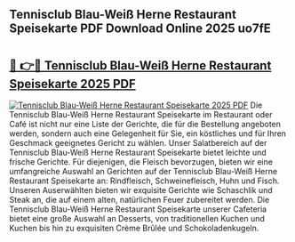 ## Tennisclub Blau-Weiß Herne Restaurant Speisekarte PDF Download Online 2025 uo7fE

# <h2><a href="http://gccnob.nevu.top/?p=Tennisclub+Blau-Wei%c3%9f+Herne+Restaurant+Speisekarte">🔗 👉🔴 Tennisclub Blau-Weiß Herne Restaurant Speisekarte 2025 PDF</a></h2>

[![Tennisclub Blau-Weiß Herne Restaurant Speisekarte 2025 PDF](https://i.imgur.com/dBaPXMq.png)](http://gccnob.nevu.top/?p=Tennisclub+Blau-Wei%c3%9f+Herne+Restaurant+Speisekarte)
Die Tennisclub Blau-Weiß Herne Restaurant Speisekarte im Restaurant oder Café ist nicht nur eine Liste der Gerichte, die für die Bestellung angeboten werden, sondern auch eine Gelegenheit für Sie, ein köstliches und für Ihren Geschmack geeignetes Gericht zu wählen. Unser Salatbereich auf der Tennisclub Blau-Weiß Herne Restaurant Speisekarte bietet leichte und frische Gerichte. Für diejenigen, die Fleisch bevorzugen, bieten wir eine umfangreiche Auswahl an Gerichten auf der Tennisclub Blau-Weiß Herne Restaurant Speisekarte an: Rindfleisch, Schweinefleisch, Huhn und Fisch. Unseren Auserwählten bieten wir exquisite Gerichte wie Schaschlik und Steak an, die auf einem alten, natürlichen Feuer zubereitet werden. Die Tennisclub Blau-Weiß Herne Restaurant Speisekarte unserer Cafeteria bietet eine große Auswahl an Desserts, von traditionellen Kuchen und Kuchen bis hin zu exquisiten Crème Brûlée und Schokoladenkugeln.
